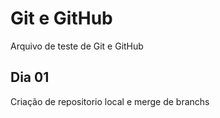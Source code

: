 # Git e GitHub

Arquivo de teste de Git e GitHub

## Dia 01

Criação de repositorio local e merge de branchs
